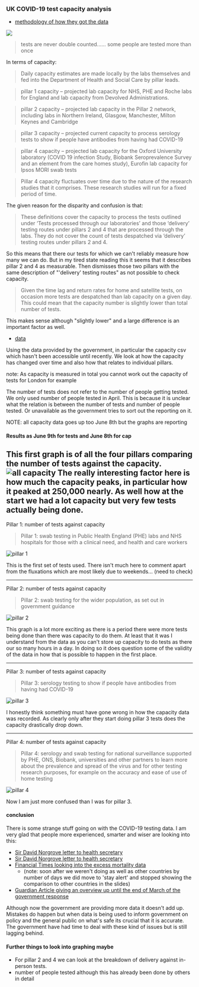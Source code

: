 ### UK COVID-19 test capacity analysis

- [methodology of how they got the data](https://www.gov.uk/government/publications/coronavirus-covid-19-testing-data-methodology/covid-19-testing-data-methodology-note)

![](testing_process_flowchart_june9.png)
> tests are never double counted......  some people are tested more than once

In terms of capacity:
> Daily capacity estimates are made locally by the labs themselves and fed into the Department of Health and Social Care by pillar leads.

> pillar 1 capacity – projected lab capacity for NHS, PHE and Roche labs for England and lab capacity from Devolved Administrations.

> pillar 2 capacity – projected lab capacity in the Pillar 2 network, including labs in Northern Ireland, Glasgow, Manchester, Milton Keynes and Cambridge

> pillar 3 capacity – projected current capacity to process serology tests to show if people have antibodies from having had COVID-19

> pillar 4 capacity – projected lab capacity for the Oxford University laboratory (COVID 19 infection Study, Biobank Seroprevalence Survey and an element from the care homes study), Eurofin lab capacity for Ipsos MORI swab tests

> Pillar 4 capacity fluctuates over time due to the nature of the research studies that it comprises. These research studies will run for a fixed period of time.


The given reason for the disparity and confusion is that:
> These definitions cover the capacity to process the tests outlined under ‘Tests processed through our laboratories’ and those ‘delivery’ testing routes under pillars 2 and 4 that are processed through the labs. They do not cover the count of tests despatched via ‘delivery’ testing routes under pillars 2 and 4.

So this means that there our tests for which we can't reliably measure how many we can do. But in my tired state reading this it seems that it describes pillar 2 and 4 as measurable. Then dismisses those two pillars with the same description of "'delivery' testing routes" as not possible to check capacity.

> Given the time lag and return rates for home and satellite tests, on occasion more tests are despatched than lab capacity on a given day. This could mean that the capacity number is slightly lower than total number of tests.

This makes sense although "slightly lower" and a large difference is an important factor as well.

- [data](https://www.gov.uk/guidance/coronavirus-covid-19-information-for-the-public)

Using the data provided by the government, in particular the capacity csv which hasn't been accessible until recently. We look at how the capacity has changed over time and also how that relates to individual pillars.

note: As capacity is measured in total you cannot work out the capacity of tests for London for example

The number of tests does not refer to the number of people getting tested. We only used number of people tested in April. This is because it is unclear what the relation is between the number of tests and number of people tested. Or unavailable as the government tries to sort out the reporting on it. 

NOTE: all capacity data goes up too June 8th but the graphs are reporting 


#### Results as June 9th for tests and June 8th for cap
This first graph is of all the four pillars comparing the number of tests against the capacity. 
![all capacity](./all_pillars_capacity.png)
The really interesting factor here is how much the capacity peaks, in particular how it peaked at 250,000 nearly. As well how at the start we had a lot capacity but very few tests actually being done.
---

Pillar 1: number of tests against capacity
> Pillar 1: swab testing in Public Health England (PHE) labs and NHS hospitals for those with a clinical need, and health and care workers

![pillar 1](./Pillar1_capacity.png)

This is the first set of tests used. There isn't much here to comment apart from the fluxations which are most likely due to weekends... (need to check)

---
Pillar 2: number of tests against capacity
> Pillar 2: swab testing for the wider population, as set out in government guidance

![pillar 2](./Pillar2_capacity.png)

This graph is a lot more exciting as there is a period there were more tests being done than there was capacity to do them. At least that it was I understand from the data as you can't store up capacity to do tests as there our so many hours in a day. In doing so it does question some of the validity of the data in how that is possible to happen in the first place.

---
Pillar 3: number of tests against capacity
>Pillar 3: serology testing to show if people have antibodies from having had COVID-19

![pillar 3](./Pillar3_capacity.png)

I honestly think something must have gone wrong in how the capacity data was recorded. As clearly only after they start doing pillar 3 tests does the capacity drastically drop down.

---
Pillar 4: number of tests against capacity

> Pillar 4: serology and swab testing for national surveillance supported by PHE, ONS, Biobank, universities and other partners to learn more about the prevalence and spread of the virus and for other testing research purposes, for example on the accuracy and ease of use of home testing

![pillar 4](./Pillar4_capacity.png)

Now I am just more confused than I was for pillar 3.

#### conclusion
There is some strange stuff going on with the COVID-19 testing data. I am very glad that people more experienced, smarter and wiser are looking into this:
- [Sir David Norgrove letter to health secretary](https://www.statisticsauthority.gov.uk/correspondence/sir-david-norgrove-letter-to-matt-hancock-regarding-covid-19-testing/)
- [Sir David Norgrove letter to health secretary](https://www.statisticsauthority.gov.uk/correspondence/sir-david-norgrove-response-to-matt-hancock-regarding-the-governments-covid-19-testing-data/)
- [Financial Times looking into the excess mortality data](https://github.com/Financial-Times/coronavirus-excess-mortality-data)
    - (note: soon after we weren't doing as well as other countries by number of days we did move to 'stay alert' and stopped showing the comparison to other countries in the slides)
- [Guardian Article giving an overview up until the end of March of the government response](https://www.theguardian.com/world/2020/apr/29/revealed-the-inside-story-of-uk-covid-19-coronavirus-crisis)

Although now the government are providing more data it doesn't add up. Mistakes do happen but when data is being used to inform government on policy and the general public on what's safe its crucial that it is accurate. The government have had time to deal with these kind of issues but is still lagging behind.


#### Further things to look into graphing maybe

- For pillar 2 and 4 we can look at the breakdown of delivery against in-person tests.
- number of people tested although this has already been done by others in detail
